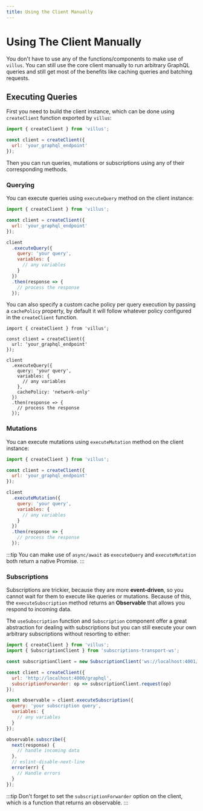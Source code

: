 ```yaml
---
title: Using the Client Manually
---
```


# Using The Client Manually

You don't have to use any of the functions/components to make use of `villus`. You can still use the core client manually to run arbitrary GraphQL queries and still get most of the benefits like caching queries and batching requests.

## Executing Queries

First you need to build the client instance, which can be done using `createClient` function exported by `villus`:

```js
import { createClient } from 'villus';

const client = createClient({
  url: 'your_graphql_endpoint'
});
```

Then you can run queries, mutations or subscriptions using any of their corresponding methods.

### Querying

You can execute queries using `executeQuery` method on the client instance:

```js
import { createClient } from 'villus';

const client = createClient({
  url: 'your_graphql_endpoint'
});

client
  .executeQuery({
    query: 'your query',
    variables: {
      // any variables
    }
  })
  .then(response => {
    // process the response
  });
```

You can also specify a custom cache policy per query execution by passing a `cachePolicy` property, by default it will follow whatever policy configured in the `createClient` function.

```js{13}
import { createClient } from 'villus';

const client = createClient({
  url: 'your_graphql_endpoint'
});

client
  .executeQuery({
    query: 'your query',
    variables: {
      // any variables
    },
    cachePolicy: 'network-only'
  })
  .then(response => {
    // process the response
  });
```

### Mutations

You can execute mutations using `executeMutation` method on the client instance:

```js
import { createClient } from 'villus';

const client = createClient({
  url: 'your_graphql_endpoint'
});

client
  .executeMutation({
    query: 'your query',
    variables: {
      // any variables
    }
  })
  .then(response => {
    // process the response
  });
```

:::tip
You can make use of `async/await` as `executeQuery` and `executeMutation` both return a native Promise.
:::

### Subscriptions

Subscriptions are trickier, because they are more **event-driven**, so you cannot wait for them to execute like queries or mutations. Because of this, the `executeSubscription` method returns an **Observable** that allows you respond to incoming data.

The `useSubscription` function and `Subscription` component offer a great abstraction for dealing with subscriptions but you can still execute your own arbitrary subscriptions without resorting to either:

```js
import { createClient } from 'villus';
import { SubscriptionClient } from 'subscriptions-transport-ws';

const subscriptionClient = new SubscriptionClient('ws://localhost:4001/graphql', {});

const client = createClient({
  url: 'http://localhost:4000/graphql',
  subscriptionForwarder: op => subscriptionClient.request(op)
});

const observable = client.executeSubscription({
  query: 'your subscription query',
  variables: {
    // any variables
  }
});

observable.subscribe({
  next(response) {
    // handle incoming data
  },
  // eslint-disable-next-line
  error(err) {
    // Handle errors
  }
});
```

:::tip
Don't forget to set the `subscriptionForwarder` option on the client, which is a function that returns an observable.
:::
